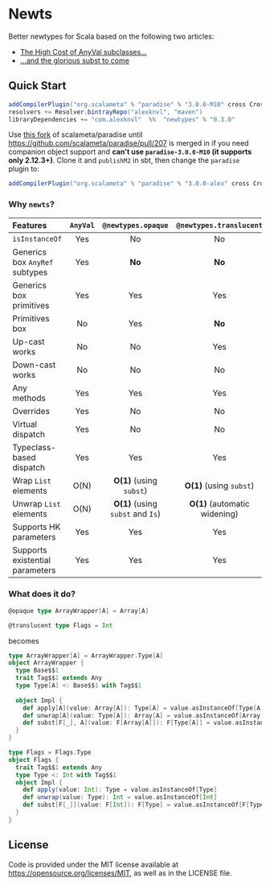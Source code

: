 # Newts

Better newtypes for Scala based on the following two articles:
 * [The High Cost of AnyVal subclasses...](https://failex.blogspot.com/2017/04/the-high-cost-of-anyval-subclasses.html)
 * [...and the glorious subst to come](https://failex.blogspot.com/2017/04/and-glorious-subst-to-come.html)

## Quick Start
```scala
addCompilerPlugin("org.scalameta" % "paradise" % "3.0.0-M10" cross CrossVersion.full)
resolvers += Resolver.bintrayRepo("alexknvl", "maven")
libraryDependencies += "com.alexknvl"  %%  "newtypes" % "0.3.0"
```

Use [this fork](https://github.com/alexknvl/paradise/commit/29ac9f6a5aa7e7b0d7784cb028a7bb0456ae2d97) 
of scalameta/paradise until https://github.com/scalameta/paradise/pull/207 is merged in if you need 
companion object support and **can't use `paradise-3.0.0-M10` (it supports only 2.12.3+)**. 
Clone it and `publishM2` in sbt, then change the `paradise` plugin to:
```scala
addCompilerPlugin("org.scalameta" % "paradise" % "3.0.0-alex" cross CrossVersion.full)
```

### Why `newts`?

| Features | `AnyVal` | `@newtypes.opaque` | `@newtypes.translucent` |
|:---------|:--------:|:---------:|:--------------:|
| `isInstanceOf` | Yes | No | No |
| Generics box `AnyRef` subtypes | Yes | **No** | **No** |
| Generics box primitives | Yes | Yes | Yes |
| Primitives box | No | Yes | **No** |
| Up-cast works | No | No | Yes |
| Down-cast works | No | No | No |
| Any methods | Yes | Yes | Yes |
| Overrides | Yes | No | No |
| Virtual dispatch | Yes | No | No |
| Typeclass-based dispatch | Yes | Yes | Yes |
| Wrap `List` elements | O(N) | **O(1)** (using `subst`) | **O(1)** (using `subst`) |
| Unwrap `List` elements | O(N) | **O(1)** (using `subst` and `Is`) | **O(1)** (automatic widening) |
| Supports HK parameters | Yes | Yes | Yes |
| Supports existential parameters | Yes | Yes | Yes |

### What does it do?

```scala
@opaque type ArrayWrapper[A] = Array[A]

@translucent type Flags = Int
```
becomes
```scala
type ArrayWrapper[A] = ArrayWrapper.Type[A]
object ArrayWrapper {
  type Base$$1
  trait Tag$$1 extends Any
  type Type[A] <: Base$$1 with Tag$$1
  
  object Impl {
    def apply[A](value: Array[A]): Type[A] = value.asInstanceOf[Type[A]]
    def unwrap[A](value: Type[A]): Array[A] = value.asInstanceOf[Array[A]]
    def subst[F[_], A](value: F[Array[A]]): F[Type[A]] = value.asInstanceOf[F[Type[A]]]
  }
}

type Flags = Flags.Type
object Flags {
  trait Tag$$1 extends Any
  type Type <: Int with Tag$$1
  object Impl {
    def apply(value: Int): Type = value.asInstanceOf[Type]
    def unwrap(value: Type): Int = value.asInstanceOf[Int]
    def subst[F[_]](value: F[Int]): F[Type] = value.asInstanceOf[F[Type]]
  }
}
```

## License
Code is provided under the MIT license available at https://opensource.org/licenses/MIT,
as well as in the LICENSE file.
